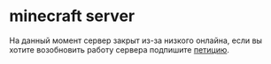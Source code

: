 # minecraft server
На данный момент сервер закрыт из-за низкого онлайна,
если вы хотите возобновить работу сервера подпишите [пeтицию](https://www.change.org/p/%D0%B3%D0%B4%D0%B5-%D1%82%D0%BE-%D0%BD%D0%B0-%D0%BA%D1%80%D0%B0%D1%8E-%D1%83%D0%BA%D1%80%D0%B0%D0%B8%D0%BD%D1%8B-%D1%85%D0%B0%D1%82%D0%B8%D0%BC-%D0%B8%D0%B3%D1%80%D0%B0%D1%82%D1%8C-%D0%B2-%D0%BC%D0%B0%D0%B9%D0%BD%D0%BA%D1%80%D0%B0%D1%84%D1%82-%D0%BD%D0%B0-%D1%81%D0%B5%D1%80%D0%B2%D0%B5%D1%80%D0%B0-%D1%84%D1%83%D0%BB%D0%B4%D1%80%D0%BE%D0%BF%D0%B5%D1%80%D0%B0?redirect=false).